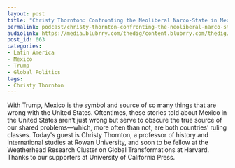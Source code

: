 ```yaml
---
layout: post
title: "Christy Thornton: Confronting the Neoliberal Narco-State in Mexico"
permalink: podcast/christy-thornton-confronting-the-neoliberal-narco-state-in-mexico/
audiolink: https://media.blubrry.com/thedig/content.blubrry.com/thedig/The_Dig_-_EP_39_-_Thornton.mp3
post_id: 663
categories: 
- Latin America
- Mexico
- Trump
- Global Politics
tags: 
- Christy Thornton
---
```


With Trump, Mexico is the symbol and source of so many things that are wrong with the United States. Oftentimes, these stories told about Mexico in the United States aren’t just wrong but serve to obscure the true source of our shared problems—which, more often than not, are both countries’ ruling classes. Today's guest is Christy Thornton, a professor of history and international studies at Rowan University, and soon to be fellow at the Weatherhead Research Cluster on Global Transformations at Harvard. Thanks to our supporters at University of California Press.
